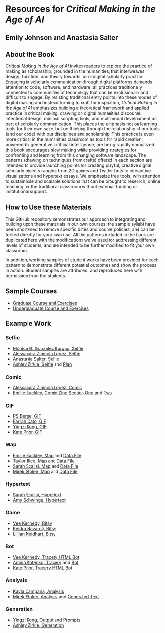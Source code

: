 # Resources for *Critical Making in the Age of AI*
## Emily Johnson and Anastasia Salter

## About the Book

*Critical Making in the Age of AI* invites readers to explore the practice of making as scholarship, grounded in the humanities, that interweaves design, function, and theory towards born-digital scholarly practice. Engaging in scholarly communication through digital platforms demands attention to code, software, and hardware: all practices traditionally connected to communities of technology that can be exclusionary and difficult to engage. By resisting traditional entry points into these modes of digital making and instead turning to craft for inspiration, *Critical Making in the Age of AI* emphasizes building a theoretical framework and applied practice in critical making, drawing on digital humanities discourse, intentional design, minimal scripting tools, and multimodal development as part of scholarly communication. This places the emphasis not on learning tools for their own sake, but on thinking through the relationship of our tools (and our code) with our disciplines and scholarship. This practice is even more critical in the humanities classroom as tools for rapid creation, powered by generative artificial intelligence, are being rapidly normalized: this book encourages slow making while providing strategies for confronting and learning from this changing software landscape. The patterns (drawing on techniques from crafts) offered in each section are intended to provide launching points for creating playful, creative digital scholarly objects ranging from 2D games and Twitter bots to interactive visualizations and hypertext essays. We emphasize free tools, with attention to sustainable and scalable solutions that can be brought to research, online teaching, or the traditional classroom without external funding or institutional support. 

## How to Use these Materials

This GitHub repository demonstrates our approach to integrating and building upon these materials in our own courses: the sample syllabi have been shortened to remove specific dates and course policies, and can be forked directly for your own use. All the patterns included in the book are duplicated here with the modifications we've used for addressing different levels of students, and are intended to be further modified to fit your own classroom.

In addition, working samples of student works have been provided for each pattern to demonstrate different potential outcomes and show the process in action. Student samples are attributed, and reproduced here with permission from the students.

## Sample Courses

- [Graduate Course and Exercises](/GraduateCourseSample/index.md)
- [Undergraduate Course and Exercises](/UndergradCourseSample/index.md)

## Example Work

### Selfie

- [Mónica G. González Burgos, Selfie](/Examples/BurgosSelfie.jpeg)
- [Alessandra Zinicola Lopez, Selfie](/Examples/LopezSelfie.jpg)
- [Anastasia Salter, Selfie](/Examples/SalterSelfie.jpg)
- [Ashley Zirkle, Selfie](/Examples/ZirkleSelfie.jpg) and [Plan](/Examples/ZirkleSelfiePlan.png)

### Comic

- [Alessandra Zinicola Lopez, Comic](/Examples/LopezComic.jpeg)
- [Emilie Buckley, Comic Zine Section One](/Examples/BuckleyComicOne.jpg) and [Two](/Examples/BuckleyComicTwo.jpg)

### GIF

- [PS Berge, GIF](/Examples/BergeGIF.gif)
- [Farrah Cato, GIF](/Examples/CatoGIF.gif)
- [Yingzi Kong, GIF](/Examples/KongGIF.gif)
- [Kate Prior, GIF](/Examples/PriorGIF.gif)

### Map

- [Emilie Buckley, Map](https://earth.google.com/earth/d/1X9Ws99u0LAokFPPMw7GMn_P3hVR7n7js?usp=sharing) and [Data File](/Examples/BuckleyMap.kml)
- [Taylor Rice, Map](https://earth.google.com/earth/d/1xL0rED_o8MNc5FzrReJvdph2iJimIMaj?usp=sharing) and [Data File](/Examples/RiceMap.kml)
- [Sarah Scalisi, Map](https://earth.google.com/web/@18.1259561,17.85240426,-1116.03429696a,12869613.24073792d,30.00000017y,0.00071437h,0t,0r/data=MikKJwolCiExYXl6M2ZaWU55SXpuY3pPSWV1a29aamo3S2V0bUhtSnYgAQ) and [Data File](/Examples/ScalisiMap.kml)
- [Mirek Stolee, Map](https://earth.google.com/earth/d/16YTE3MbL6EG6NF-tWpTYx_iGi6XOU2mA?usp=sharing) and [Data File](/Examples/StoleeMap.kml)

### Hypertext

- [Sarah Scalisi, Hypertext](/Examples/ScalisiHypertext.html)
- [Amy Schwinge, Hypertext](/Examples/SchwingeHypertext.html)

### Game

- [Vee Kennedy, Bitsy](/Examples/KennedyBitsy.html)
- [Keidra Navaroli, Bitsy](/Examples/NavaroliBitsy.html)
- [Lillian Neidhart, Bitsy](/Examples/NeidhardtBitsy.html)

### Bot

- [Vee Kennedy, Tracery HTML Bot](/Examples/KennedyTracery.html)
- [Amina Kotenko, Tracery](/Examples/KotenkoTracery.pdf) and [Bot](/Examples/KotenkoBot.pdf)
- [Kate Prior, Tracery HTML Bot](/Examples/PriorBot.html)

### Analysis

- [Kayla Campana, Analysis](/Examples/CampanaAnalysis.pdf)
- [Mirek Stolee, Analysis](/Examples/StoleeAnalysis.pdf) and [Generated Text](/Examples/StoleeGeneratedText.txt)

### Generation

- [Yingzi Kong, Output](/Examples/KongOutput.pdf) and [Prompts](/Examples/KongGeneration.pdf)
- [Ashley Zirkle, Generation](/Examples/ZirkleGeneration.pdf)
